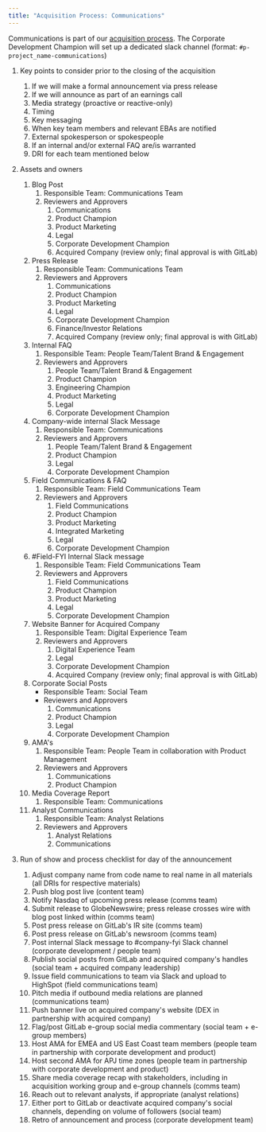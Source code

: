 ```yaml
---
title: "Acquisition Process: Communications"
---
```


Communications is part of our [acquisition process](/handbook/acquisitions/acquisition-process/). The Corporate Development Champion will set up a dedicated slack channel (format: `#p-project_name-communications`)

1. Key points to consider prior to the closing of the acquisition
    1. If we will make a formal announcement via press release
    1. If we will announce as part of an earnings call
    1. Media strategy (proactive or reactive-only)
    1. Timing
    1. Key messaging
    1. When key team members and relevant EBAs are notified
    1. External spokesperson or spokespeople
    1. If an internal and/or external FAQ are/is warranted
    1. DRI for each team mentioned below

2. Assets and owners

    1. Blog Post
        1. Responsible Team: Communications Team
        1. Reviewers and Approvers
            1. Communications
            1. Product Champion
            1. Product Marketing
            1. Legal
            1. Corporate Development Champion
            1. Acquired Company (review only; final approval is with GitLab)
    1. Press Release
        1. Responsible Team: Communications Team
        1. Reviewers and Approvers
            1. Communications
            1. Product Champion
            1. Product Marketing
            1. Legal
            1. Corporate Development Champion
            1. Finance/Investor Relations
            1. Acquired Company (review only; final approval is with GitLab)
    1. Internal FAQ
        1. Responsible Team: People Team/Talent Brand & Engagement
        1. Reviewers and Approvers
            1. People Team/Talent Brand & Engagement
            1. Product Champion
            1. Engineering Champion
            1. Product Marketing
            1. Legal
            1. Corporate Development Champion
    1. Company-wide internal Slack Message
        1. Responsible Team: Communications
        1. Reviewers and Approvers
            1. People Team/Talent Brand & Engagement
            1. Product Champion
            1. Legal
            1. Corporate Development Champion
    1. Field Communications & FAQ
        1. Responsible Team: Field Communications Team
        1. Reviewers and Approvers
            1. Field Communications
            1. Product Champion
            1. Product Marketing
            1. Integrated Marketing
            1. Legal
            1. Corporate Development Champion
    1. #Field-FYI Internal Slack message
        1. Responsible Team: Field Communications Team
        1. Reviewers and Approvers
            1. Field Communications
            1. Product Champion
            1. Product Marketing
            1. Legal
            1. Corporate Development Champion
    1. Website Banner for Acquired Company
        1. Responsible Team: Digital Experience Team
        1. Reviewers and Approvers
            1. Digital Experience Team
            1. Legal
            1. Corporate Development Champion
            1. Acquired Company (review only; final approval is with GitLab)
    1. Corporate Social Posts
        - Responsible Team: Social Team
        - Reviewers and Approvers
            1. Communications
            1. Product Champion
            1. Legal
            1. Corporate Development Champion
    1. AMA's
        1. Responsible Team: People Team in collaboration with Product Management
        1. Reviewers and Approvers
            1. Communications
            1. Product Champion
    1. Media Coverage Report
        1. Responsible Team: Communications
    1. Analyst Communications
        1. Responsible Team: Analyst Relations
        1. Reviewers and Approvers
            1. Analyst Relations
            1. Communications
3. Run of show and process checklist for day of the announcement
    1. Adjust company name from code name to real name in all materials (all DRIs for respective materials)
    1. Push blog post live (content team)
    1. Notify Nasdaq of upcoming press release (comms team)
    1. Submit release to GlobeNewswire; press release crosses wire with blog post linked within (comms team)
    1. Post press release on GitLab's IR site (comms team)
    1. Post press release on GitLab's newsroom (comms team)
    1. Post internal Slack message to #company-fyi Slack channel (corporate development / people team)
    1. Publish social posts from GitLab and acquired company's handles (social team + acquired company leadership)
    1. Issue field communications to team via Slack and upload to HighSpot (field communications team)
    1. Pitch media if outbound media relations are planned (communications team)
    1. Push banner live on acquired company's website (DEX in partnership with acquired company)
    1. Flag/post GitLab e-group social media commentary (social team + e-group members)
    1. Host AMA for EMEA and US East Coast team members (people team in partnership with corporate development and product)
    1. Host second AMA for APJ time zones (people team in partnership with corporate development and product)
    1. Share media coverage recap with stakeholders, including in acquisition working group and e-group channels (comms team)
    1. Reach out to relevant analysts, if appropriate (analyst relations)
    1. Either port to GitLab or deactivate acquired company's social channels, depending on volume of followers (social team)
    1. Retro of announcement and process (corporate development team)
